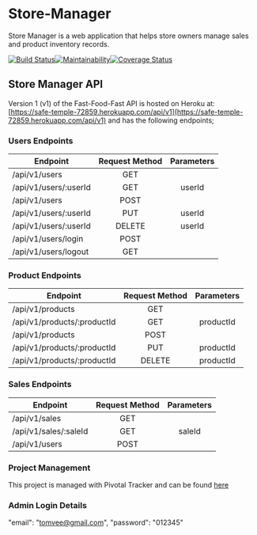 # Store-Manager
Store Manager is a web application that helps store owners manage sales and product inventory records.

[![Build Status](https://travis-ci.com/TheDrizzyWay/Store-Manager.svg?branch=develop)](https://travis-ci.com/TheDrizzyWay/Store-Manager)[![Maintainability](https://api.codeclimate.com/v1/badges/a99a88d28ad37a79dbf6/maintainability)](https://codeclimate.com/github/TheDrizzyWay/Store-Manager/maintainability)[![Coverage Status](https://coveralls.io/repos/github/TheDrizzyWay/Store-Manager/badge.svg?branch=develop)](https://coveralls.io/github/TheDrizzyWay/Store-Manager?branch=develop)

## Store Manager API

Version 1 (v1) of the Fast-Food-Fast API is hosted on Heroku at: [https://safe-temple-72859.herokuapp.com/api/v1](https://safe-temple-72859.herokuapp.com/api/v1) and has the following endpoints;

### Users Endpoints

| Endpoint                 | Request Method | Parameters  |
| ------------------------ |:--------------:| :----------:|
| /api/v1/users            | GET            |             |
| /api/v1/users/:userId    | GET            |  userId     |
| /api/v1/users            | POST           |             |
| /api/v1/users/:userId    | PUT            |  userId     |
| /api/v1/users/:userId    | DELETE         |  userId     |                          
| /api/v1/users/login      | POST           |             |
| /api/v1/users/logout     | GET            |             |
### Product Endpoints

| Endpoint                       | Request Method | Parameters  |
| ------------------------------ |:--------------:| :----------:|
| /api/v1/products               | GET            |             |
| /api/v1/products/:productId    | GET            |  productId  |
| /api/v1/products               | POST           |             |
| /api/v1/products/:productId    | PUT            |  productId  |
| /api/v1/products/:productId    | DELETE         |  productId  |


### Sales Endpoints

| Endpoint                 | Request Method | Parameters  |
| ------------------------ |:--------------:| :----------:|
| /api/v1/sales            | GET            |             |
| /api/v1/sales/:saleId    | GET            |   saleId    |
| /api/v1/users            | POST           |             |

### Project Management
This project is managed with Pivotal Tracker and can be found [here](https://www.pivotaltracker.com/n/projects/2203166)

### Admin Login Details
"email": "tomvee@gmail.com",
"password": "012345"
